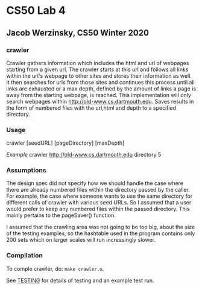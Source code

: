 # CS50 Lab 4
## Jacob Werzinsky, CS50 Winter 2020

### crawler

Crawler gathers information which includes the html and url of webpages starting from a given url. The crawler
starts at this url and follows all links within the url's webpage to other sites and stores their information as well. 
It then searches for urls from those sites and continues this process until all links are exhausted or a max depth, defined
by the amount of links a page is away from the starting webpage, is reached. This implementation will only search webpages
within http://old-www.cs.dartmouth.edu. Saves results in the form of numbered files with the url,html and depth to a specified directory. 

### Usage

crawler [seedURL] [pageDirectory] [maxDepth]

*Example*
crawler http://old-www.cs.dartmouth.edu directory 5 

### Assumptions

The design spec did not specify how we should handle the case where there are already numbered files within
the directory passed by the caller. For example, the case where someone wants to use the same directory for
different calls of crawler with various seed URLs. So I assumed that a user would prefer to keep any numbered
files within the passed directory. This mainly pertains to the pageSaver() function.

I assumed that the crawling area was not going to be too big, about the size of the testing examples, so the 
hashtable used in the program contains only 200 sets which on larger scales will run increasingly slower.

### Compilation
To comple crawler, do: `make crawler.o`.

See [TESTING](TESTING.md) for details of testing and an example test run.
